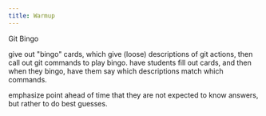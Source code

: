 ```yaml
---
title: Warmup
---
```


Git Bingo

give out "bingo" cards, which give (loose) descriptions of git actions, then call out
git commands to play bingo.  have students fill out cards, and then when they bingo,
have them say which descriptions match which commands.

emphasize point ahead of time that they are not expected to know answers, but
rather to do best guesses.

